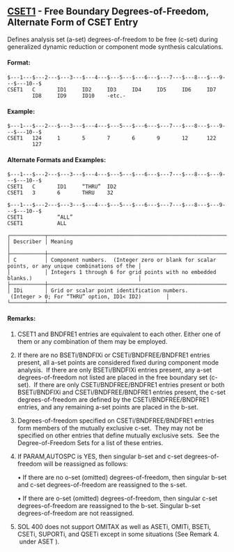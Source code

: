 ## [CSET1](https://help.hexagonmi.com/bundle/MSC_Nastran_2022.4/page/Nastran_Combined_Book/qrg/bulkc2/TOC.CSET1.xhtml) - Free Boundary Degrees-of-Freedom, Alternate Form of CSET Entry

Defines analysis set (a-set) degrees-of-freedom to be free (c-set) during generalized dynamic reduction or component mode synthesis calculations.

#### Format:

```nastran
$---1---$---2---$---3---$---4---$---5---$---6---$---7---$---8---$---9---$---10--$
CSET1   C       ID1     ID2     ID3     ID4     ID5     ID6     ID7             
        ID8     ID9     ID10    -etc.-                                          
```
#### Example:

```nastran
$---1---$---2---$---3---$---4---$---5---$---6---$---7---$---8---$---9---$---10--$
CSET1   124     1       5       7       6       9       12      122             
        127                                                                     
```
#### Alternate Formats and Examples:

```nastran
$---1---$---2---$---3---$---4---$---5---$---6---$---7---$---8---$---9---$---10--$
CSET1   C       ID1     “THRU”  ID2                                             
CSET1   3       6       THRU    32                                              
```
```nastran
$---1---$---2---$---3---$---4---$---5---$---6---$---7---$---8---$---9---$---10--$
CSET1           “ALL”                                                           
CSET1           ALL                                                             
```
```text
┌───────────┬─────────────────────────────────────────────────────────────────────────────────────────────────┐
│ Describer │ Meaning                                                                                         │
├───────────┼─────────────────────────────────────────────────────────────────────────────────────────────────┤
│ C         │ Component numbers.  (Integer zero or blank for scalar points, or any unique combinations of the │
│           │ Integers 1 through 6 for grid points with no embedded blanks.)                                  │
├───────────┼─────────────────────────────────────────────────────────────────────────────────────────────────┤
│ IDi       │ Grid or scalar point identification numbers.  (Integer > 0; For “THRU” option, ID1< ID2)        │
└───────────┴─────────────────────────────────────────────────────────────────────────────────────────────────┘
```
#### Remarks:

1. CSET1 and BNDFRE1 entries are equivalent to each other. Either one of them or any combination of them may be employed.

2. If there are no BSETi/BNDFIXi or CSETi/BNDFREE/BNDFRE1 entries present, all a-set points are considered fixed during component mode analysis.  If there are only BSETi/BNDFIXi entries present, any a-set degrees-of-freedom not listed are placed in the free boundary set (c-set).  If there are only CSETi/BNDFREE/BNDFRE1 entries present or both BSETi/BNDFIXi and CSETi/BNDFREE/BNDFRE1 entries present, the c-set degrees-of-freedom are defined by the CSETi/BNDFREE/BNDFRE1 entries, and any remaining a-set points are placed in the b-set.

3. Degrees-of-freedom specified on CSETi/BNDFREE/BNDFRE1 entries form members of the mutually exclusive c-set.  They may not be specified on other entries that define mutually exclusive sets.  See the  Degree-of-Freedom Sets  for a list of these entries.

4. If PARAM,AUTOSPC is YES, then singular b-set and c-set degrees-of-freedom will be reassigned as follows:

     • If there are no o-set (omitted) degrees-of-freedom, then singular b-set and c-set degrees-of-freedom are reassigned to the s-set.

     • If there are o-set (omitted) degrees-of-freedom, then singular c-set degrees-of-freedom are reassigned to the b-set. Singular b-set degrees-of-freedom are not reassigned.

5. SOL 400 does not support OMITAX as well as ASETi, OMITi, BSETi, CSETi, SUPORTi, and QSETi except in some situations (See Remark  4.  under  ASET ).

